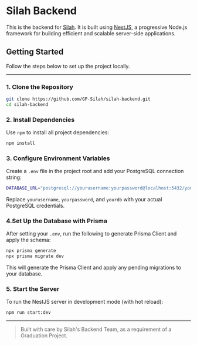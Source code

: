 # Silah Backend

This is the backend for [Silah](https://github.com/GP-Silah). It is built using [NestJS](https://nestjs.com/), a progressive Node.js framework for building efficient and scalable server-side applications.

## Getting Started

Follow the steps below to set up the project locally.

---

### 1. Clone the Repository

```bash
git clone https://github.com/GP-Silah/silah-backend.git
cd silah-backend
```

### 2. Install Dependencies

Use `npm` to install all project dependencies:

```bash
npm install
```

### 3. Configure Environment Variables

Create a `.env` file in the project root and add your PostgreSQL connection string:

```bash
DATABASE_URL="postgresql://yourusername:yourpassword@localhost:5432/yourdb"
```

Replace `yourusername`, `yourpassword`, and `yourdb` with your actual PostgreSQL credentials.

### 4.Set Up the Database with Prisma

After setting your `.env`, run the following to generate Prisma Client and apply the schema:

```bash
npx prisma generate
npx prisma migrate dev
```

This will generate the Prisma Client and apply any pending migrations to your database.

### 5. Start the Server

To run the NestJS server in development mode (with hot reload):

```bash
npm run start:dev
```

---

> Built with care by Silah's Backend Team, as a requirement of a Graduation Project.
